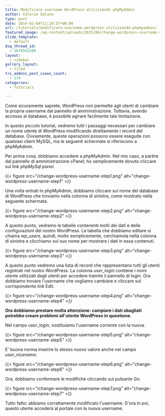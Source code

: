 ```yaml
---
title: Modificare username WordPress utilizzando phpMyAdmin
author: Valerio Galano
type: post
date: 2014-02-04T11:29:57+00:00
url: /tutorials/modificare-username-wordpress-utilizzando-phpmyadmin/
featured_image: /wp-content/uploads/2015/06/change-wordpress-username-step5.png
slide_template:
  - default
dsq_thread_id:
  - 5676561209
layout:
  - sidebar
gallery_layout:
  - tiled
trx_addons_post_views_count:
  - 174
categories:
  - Tutorials

---
```

Come sicuramente saprete, WordPress non permette agli utenti di cambiare la propria username dal pannello di amministrazione. Tuttavia, avendo accesso al database, è possibile agirare facilmente tale limitazione.

In questo piccolo tutorial, vedremo tutti i passaggi necessari per cambiare un nome utente di WordPress modificando direttamente i record del database. Ovviamente, queste operazioni possono essere eseguite con qualsiasi client MySQL, ma le seguenti schermate si riferiscono a phpMyAdmin.

Per prima cosa, dobbiamo accedere a phpMyAdmin. Nel mio caso, a partire dal pannello di amministrazione cPanel, ho semplicemente dovuto cliccare sul link _phpMySql panel_.

{{< figure src="/change-wordpress-username-step1.png" alt="change-wordpress-username-step1" >}}



Una volta entrati in phpMyAdmin, dobbiamo cliccare sul nome del database di WordPress che troviamo nella colonna di sinistra, come mostrato nella seguente schermata.

{{< figure src="/change-wordpress-username-step2.png" alt="change-wordpress-username-step2" >}}

A questo punto, vedremo le tabelle contenenti molti dei dati e delle configurazioni del nostro WordPress. La tabella che dobbiamo editare si chiama _wp_users_, quindi, molto semplicemente, cerchiamola nella colonna di sinistra e clicchiamo sul suo nome per mostrare i dati in essa contenuti.

{{< figure src="/change-wordpress-username-step3.png" alt="change-wordpress-username-step3" >}}

A questo punto vedremo una lista di record che rappresentano tutti gli utenti registrati nel nostro WordPress. La colonna _user_login_ contiene i nomi utente utilizzati dagli utenti per accedere tramite il pannello di login. Ora dobbiamo trovare l'username che vogliamo cambiare e cliccare sul corrispondente _link_ Edit.

{{< figure src="/change-wordpress-username-step4.png" alt="change-wordpress-username-step4" >}}

**Ora dobbiamo prestare molta attenzione: campiare i dati sbagliati potrebbe creare problemi all'utente WordPress in questione.**

Nel campo _user_login_, sostituiamo l'username corrente con la nuova.

{{< figure src="/change-wordpress-username-step5.png" alt="change-wordpress-username-step5" >}}

E' buona norma inserire lo stesso nuovo valore anche nel campo _user_nicename_.

{{< figure src="/change-wordpress-username-step6.png" alt="change-wordpress-username-step6" >}}

Ora, dobbiamo confermare le modifiche cliccando sul pulsante _Go_.

{{< figure src="/change-wordpress-username-step7.png" alt="change-wordpress-username-step7" >}}

Tutto fatto: abbiamo corrattamente modificato l'username. D'ora in poi, questo utente accederà al portale con la nuova username.